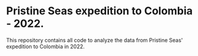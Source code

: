 # Pristine Seas expedition to Colombia - 2022.

This repository contains all code to analyze the data from Pristine Seas' expedition to Colombia in 2022. 
